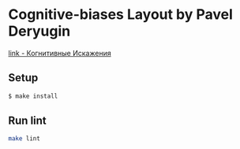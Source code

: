 # Cognitive-biases Layout by Pavel Deryugin

[link - Когнитивные Искажения](http://cognitive-biases-pd.surge.sh/)

## Setup

```sh
$ make install
```

## Run lint

```sh
make lint
```

